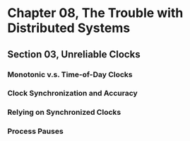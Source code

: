 # Chapter 08, The Trouble with Distributed Systems
## Section 03, Unreliable Clocks


### Monotonic v.s. Time-of-Day Clocks

### Clock Synchronization and Accuracy

### Relying on Synchronized Clocks

### Process Pauses